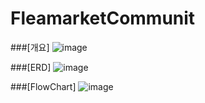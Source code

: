# FleamarketCommunit

###[개요]
![image](https://user-images.githubusercontent.com/114139279/236092432-1cbafc42-eb3f-47b8-b34f-e41edc17bee2.png)

###[ERD]
![image](https://user-images.githubusercontent.com/114139279/236094815-fdd5070f-4697-42a1-92bf-305c51846cd2.png)

###[FlowChart]
![image](https://user-images.githubusercontent.com/114139279/236095707-92b4137c-6da2-4b98-a22e-75be6a85adf2.png)

